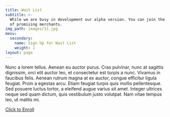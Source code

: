 ```yaml
---
title: Wait List
subtitle: >-
  While we are busy in development our alpha version. You can join the wait list
  of promising merchants.
img_path: images/11.jpg
menu:
  secondary:
    name: Sign Up for Wait List
    weight: 1
layout: page
---
```

Nunc a lorem tellus. Aenean eu auctor purus. Cras pulvinar, nunc at sagittis dignissim, orci elit auctor leo, et consectetur est turpis a nunc. Vivamus in faucibus felis. Aenean rutrum magna at ex auctor, congue efficitur ligula feugiat. Proin a egestas arcu. Etiam feugiat turpis quis mollis pellentesque. Sed posuere luctus tortor, a eleifend augue varius sit amet. Integer ultrices neque sed quam dictum, quis vestibulum justo volutpat. Nam vitae tempus leo, ut mattis mi.

[Click to Enroll ](https://marvelous-aspen-0eba1.netlify.com/contact/)
